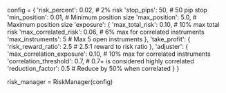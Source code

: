 config = {
    'risk_percent': 0.02,       # 2% risk
    'stop_pips': 50,            # 50 pip stop 
    'min_position': 0.01,       # Minimum position size
    'max_position': 5.0,        # Maximum position size
    'exposure': {
        'max_total_risk': 0.10,       # 10% max total risk
        'max_correlated_risk': 0.06,  # 6% max for correlated instruments
        'max_instruments': 5          # Max 5 open instruments
    },
    'take_profit': {
        'risk_reward_ratio': 2.5      # 2.5:1 reward to risk ratio
    },
    'adjuster': {
        'max_correlation_exposure': 0.10,  # 10% max for correlated instruments
        'correlation_threshold': 0.7,      # 0.7+ is considered highly correlated
        'reduction_factor': 0.5            # Reduce by 50% when correlated
    }
}

risk_manager = RiskManager(config)